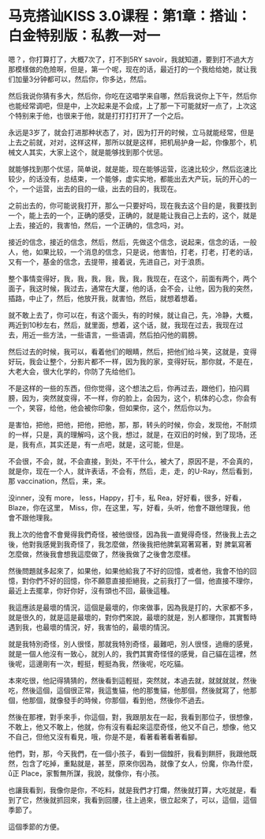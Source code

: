 # 马克搭讪KISS 3.0课程：第1章：搭讪：白金特别版：私教一对一

嗯？，你打算打了，大概7次了，打不到5RY savoir，我就知道，要到打不過大方那模樣做的危險啊，但是，第一个呢，现在的话，最近打的一个我给给她，就让我们加量3分钟都可以，然后你，你多达，然后。

然后我说你猜有多大，然后你，你吃在这唱学来自哪，然后我说你上下午，然后你也能经常调吧，但是中，上次起来是不会成，上了那一下可能就好一点了，上次这个特别来于他，也很来于他，就是打打打打开了一个之后。

永远是3岁了，就会打进那种状态了，对，因为打开的时候，立马就能经常，但是上去之前就，对对，这样这样，那所以就是这样，把机局护身一起，你像那个，机械文人其实，大家上这个，就是能够找到那个优惩。

就能够找到那个优惩，简单说，就是能，现在能够运营，迄速比较少，然后迄速比较少，的话没有，总结束，一个能够，虚实实地，都能出去大产玩，玩的开心的一个，一个运营，出去的目的一级，出去的目的，我现在。

之前出去的，你可能说我打开，那么一只要好吗，现在我去这个目的是，我要找到一个，能上去的一个，正确的感受，正确的，就是能让我自己上去的，这个，就是上去，接近的，我害怕，然后，一个正确的，信念吗，对。

接近的信念，接近的信念，然后，然后，先做这个信念，说起来，信念的话，一般人，他，如果比较，一个消息的信念，只是说，他害怕，打老，打老，打老的话，又有一个，基金的信念，去提带，接着说，先进自己，对于浪质。

整个事情变得好，我，我，我，我，我，我，我现在，在这个，前面有两个，两个面子，我这时候，我过去，通常在大厦，他的话，会不会，让他，因为我的突然，插路，中止了，然后，他放开我，就害怕，然后，就想着想着。

就不敢上去了，你可以在，有这个面头，有的时候，就让自己，先，冷静，大概，两近到10秒左右，然后，就里面，想着，这个话，就，我现在过去，我现在过去，用近一些方法，一些语言，一些语调，然后拍闪他的肩膀。

然后过去的时候，我可以，看着他们的眼睛，然后，把他们给斗笑，这就是，变得好玩，我会让整个，分影片都不一样，因为我的家，变得好玩，那你就，不是在，大老大会，很大化学的，你防了先给他们。

不是这样的一些的东西，但你觉得，这个想法之后，你再过去，跟他们，拍闪肩膀，因为，突然就变得，不一样，你的脸上，会因为，这个，机体的心念，你会有一个，笑容，给他，他会被你印象，但如果你，这个，然后你以为。

是害怕，把他，把他，把他，把他，那，那，转头的时候，你会，发现他，不耐烦的一样，只是，真的理解吗，这个我，想过，就是，在双旧的时候，到了现场，还是，我有点，其实还是，有一点吧，就是，这可能，但是。

不会很，不会，就，不会直接，到处，不干什么，被大了，原因不是，不会真的，就是你，现在一个人，就许表话，不会有，然后，走，走，的U-Ray，然后看到，那 vaccination，然后，来，来。

没inner，没有 more， less，Happy，打卡，私 Rea，好好看，很多，好看， Blaze，你在这里， Miss，你，在这里，写，好看，头听，他會不跟他理我，他會不跟他理我。

我上次的他會不會覺得我們奇怪，被他很怪，因為我一直覺得奇怪，然後我上去之後，他對我感覺到我奇怪了，我怎麼做，然後我把他脾氣寫著寫著，對 脾氣寫著怎麼做，然後我會想我這麼做了，然後我做了之後會怎麼樣。

然後問題就多起來了，如果他，如果他給我了不好的回憶，或者他，我會不怕的回憶，對你們不好的回憶，你不願意直接拒絕我，之前我打了一個，他直接不理你，最近上去擺拿，你好你好，沒有頭也不回，最後這種。

我這應該是最壞的情況，這個是最壞的，你來做事，因為我是打的，大家都不多，就是很久的，就是這是最壞的，對你們來說，最壞的就是，別人都理你，其實暫時遇到我，也最壞的情況，好，我害怕的，最壞的情況。

就是我特別奇怪，別人很怪，那就我特別奇怪，最難吧，別人很怪，過癮的感覺，就是一個人他沒有一致心，就別人的，我們其實奇怪怪的感覺，自己貓在這裡，然後呢，這邊剛有一次，輕挺，輕挺為我，然後呢，吃吃貓。

本來吃很，他記得猜猜的，然後看到這輕挺，突然就，本過去就，就就就就，然後吃，然後這個，這個很正常，我這隻貓，他的那隻貓，他那個，然後就寫了，他那個，他那個，就像發手的時候，你那個，看到他，然後你不過去。

然後在那裡，對手來手，你這個，對，我跟朋友在一起，我看到那位子，很想像，不敢上，他又不敢上，他就，你有沒有看起來這麼奇怪，他又不自己，想像，他又不自己，但他又沒有看見，哦，你是不是，看著看著看著看腳。

他們，對，那，今天我們，在一個小孩子，看到一個餭肝，我看到餅肝，我跟他既然，包含了吃掉，重點就是，甚至，原來你因為，就像了女人，份魔，你為什麼， ů正 Place，家暫無所謀，我說，就像你，有小孩。

也讓我看到，我像你是你，不吃料，就是我們才打爛，然後就打算，大吃就是，看到了它，然後就抓回來，我看到回腰，往上過來，很立起來了，可以，這個，這個季節了。

這個季節的方便。